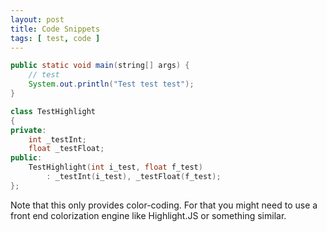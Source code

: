 ```yaml
---
layout: post
title: Code Snippets
tags: [ test, code ]
---
```


```java
public static void main(string[] args) {
	// test
	System.out.println("Test test test");
}
```

```c++
class TestHighlight
{
private:
	int _testInt;
	float _testFloat;
public:
	TestHighlight(int i_test, float f_test)
		: _testInt(i_test), _testFloat(f_test);
};
```

Note that this only provides color-coding. For that you might need to use a front end colorization engine like Highlight.JS or something similar.
